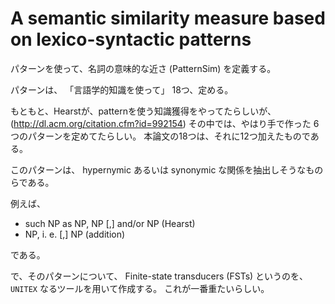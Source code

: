 # A semantic similarity measure based on lexico-syntactic patterns

パターンを使って、名詞の意味的な近さ (PatternSim) を定義する。

パターンは、
「言語学的知識を使って」
18つ、定める。

もともと、Hearstが、patternを使う知識獲得をやってたらしいが、
(http://dl.acm.org/citation.cfm?id=992154)
その中では、やはり手で作った 6 つのパターンを定めてたらしい。
本論文の18つは、それに12つ加えたものである。

このパターンは、
hypernymic あるいは synonymic な関係を抽出しそうなものらである。

例えば、

- such NP as NP, NP [,] and/or NP (Hearst)
- NP, i. e. [,] NP (addition)

である。

で、そのパターンについて、
Finite-state transducers (FSTs) というのを、
`UNITEX`
なるツールを用いて作成する。
これが一番重たいらしい。

